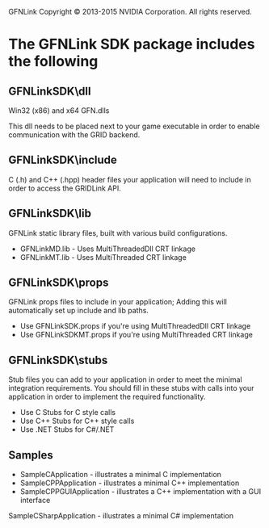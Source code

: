 GFNLink Copyright © 2013-2015 NVIDIA Corporation. All rights reserved.

# The GFNLink SDK package includes the following

## GFNLinkSDK\dll
Win32 (x86) and x64 GFN.dlls

This dll needs to be placed next to your game executable in order to enable communication with the GRID backend.
## GFNLinkSDK\include
C (.h) and C++ (.hpp) header files your application will need to include in order to access the GRIDLink API.
## GFNLinkSDK\lib
GFNLink static library files, built with various build configurations. 

- GFNLinkMD.lib - Uses MultiThreadedDll CRT linkage
- GFNLinkMT.lib - Uses MultiThreaded CRT linkage

## GFNLinkSDK\props
GFNLink props files to include in your application; Adding this will automatically set up include and lib paths.
- Use GFNLinkSDK.props if you're using MultiThreadedDll CRT linkage
- Use GFNLinkSDKMT.props if you're using MultiThreaded CRT linkage

## GFNLinkSDK\stubs
Stub files you can add to your application in order to meet the minimal integration requirements.
You should fill in these stubs with calls into your application in order to implement the required functionality.

- Use C Stubs for C style calls
- Use C++ Stubs for C++ style calls
- Use .NET Stubs for C#/.NET

## Samples

- SampleCApplication - illustrates a minimal C implementation
- SampleCPPApplication - illustrates a minimal C++ implementation
- SampleCPPGUIApplication - illustrates a C++ implementation with a GUI interface

SampleCSharpApplication - illustrates a minimal C# implementation 
